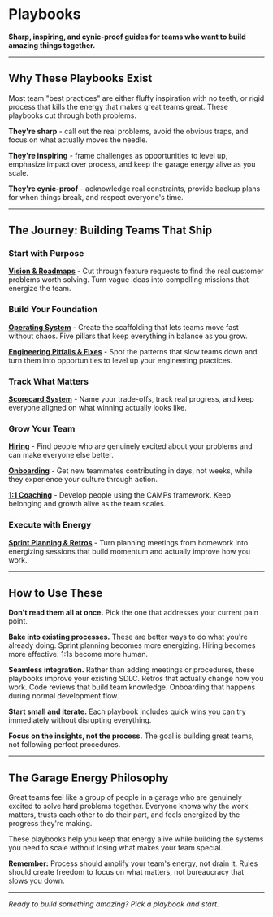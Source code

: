 # Playbooks

**Sharp, inspiring, and cynic-proof guides for teams who want to build amazing things together.**

---

## Why These Playbooks Exist

Most team "best practices" are either fluffy inspiration with no teeth, or rigid process that kills the energy that makes great teams great. These playbooks cut through both problems.

**They're sharp** - call out the real problems, avoid the obvious traps, and focus on what actually moves the needle.

**They're inspiring** - frame challenges as opportunities to level up, emphasize impact over process, and keep the garage energy alive as you scale.

**They're cynic-proof** - acknowledge real constraints, provide backup plans for when things break, and respect everyone's time.

---

## The Journey: Building Teams That Ship

### **Start with Purpose**
**[Vision & Roadmaps](./01-vision-roadmaps.md)** - Cut through feature requests to find the real customer problems worth solving. Turn vague ideas into compelling missions that energize the team.

### **Build Your Foundation** 
**[Operating System](./03-operating-system.md)** - Create the scaffolding that lets teams move fast without chaos. Five pillars that keep everything in balance as you grow.

**[Engineering Pitfalls & Fixes](./02-engineering-pitfalls.md)** - Spot the patterns that slow teams down and turn them into opportunities to level up your engineering practices.

### **Track What Matters**
**[Scorecard System](./04-scorecard-system.md)** - Name your trade-offs, track real progress, and keep everyone aligned on what winning actually looks like.

### **Grow Your Team**
**[Hiring](./05-hiring.md)** - Find people who are genuinely excited about your problems and can make everyone else better.

**[Onboarding](./08-onboarding.md)** - Get new teammates contributing in days, not weeks, while they experience your culture through action.

**[1:1 Coaching](./06-1-1-coaching.md)** - Develop people using the CAMPs framework. Keep belonging and growth alive as the team scales.

### **Execute with Energy**
**[Sprint Planning & Retros](./07-sprint-planning-retros.md)** - Turn planning meetings from homework into energizing sessions that build momentum and actually improve how you work.

---

## How to Use These

**Don't read them all at once.** Pick the one that addresses your current pain point.

**Bake into existing processes.** These are better ways to do what you're already doing. Sprint planning becomes more energizing. Hiring becomes more effective. 1:1s become more human.

**Seamless integration.** Rather than adding meetings or procedures, these playbooks improve your existing SDLC. Retros that actually change how you work. Code reviews that build team knowledge. Onboarding that happens during normal development flow.

**Start small and iterate.** Each playbook includes quick wins you can try immediately without disrupting everything.

**Focus on the insights, not the process.** The goal is building great teams, not following perfect procedures.

---

## The Garage Energy Philosophy

Great teams feel like a group of people in a garage who are genuinely excited to solve hard problems together. Everyone knows why the work matters, trusts each other to do their part, and feels energized by the progress they're making.

These playbooks help you keep that energy alive while building the systems you need to scale without losing what makes your team special.

**Remember:** Process should amplify your team's energy, not drain it. Rules should create freedom to focus on what matters, not bureaucracy that slows you down.

---

*Ready to build something amazing? Pick a playbook and start.*